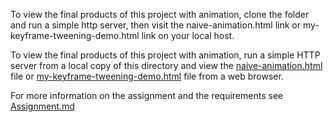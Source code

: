 To view the final products of this project with animation, clone the folder and run a simple http server, then visit the naive-animation.html link or my-keyframe-tweening-demo.html link on your local host.

To view the final products of this project with animation, run a simple HTTP server from a local copy of this directory and view the [naive-animation.html](/2d_scene/naive-animation.html) file or [my-keyframe-tweening-demo.html](/2d_scene/my-keyframe-tweening-demo.html) file from a web browser.  
  
For more information on the assignment and the requirements see [Assignment.md](/2d_scene/Assignment.md) 
